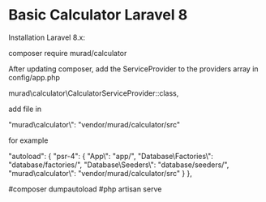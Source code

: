 # Basic Calculator Laravel 8 

Installation
Laravel 8.x:


composer require murad/calculator

After updating composer, add the ServiceProvider to the providers array in config/app.php

murad\calculator\CalculatorServiceProvider::class,


add file in 

"murad\\calculator\\": "vendor/murad/calculator/src"

for example

   "autoload": {
        "psr-4": {
            "App\\": "app/",
            "Database\\Factories\\": "database/factories/",
            "Database\\Seeders\\": "database/seeders/",
            "murad\\calculator\\": "vendor/murad/calculator/src"
        }
    },

#composer dumpautoload
#php artisan serve
